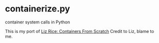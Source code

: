 # containerize.py
container system calls in Python 

This is my port of [Liz Rice: Containers From Scratch](https://github.com/lizrice/containers-from-scratch)
Credit to Liz, blame to me.
